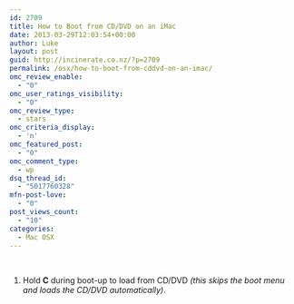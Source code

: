 ```yaml
---
id: 2709
title: How to Boot from CD/DVD on an iMac
date: 2013-03-29T12:03:54+00:00
author: Luke
layout: post
guid: http://incinerate.co.nz/?p=2709
permalink: /osx/how-to-boot-from-cddvd-on-an-imac/
omc_review_enable:
  - "0"
omc_user_ratings_visibility:
  - "0"
omc_review_type:
  - stars
omc_criteria_display:
  - 'n'
omc_featured_post:
  - "0"
omc_comment_type:
  - wp
dsq_thread_id:
  - "5017760328"
mfn-post-love:
  - "0"
post_views_count:
  - "10"
categories:
  - Mac OSX
---
```

&nbsp;

  1. <span style="line-height: 13px;">Hold </span><strong style="line-height: 13px;">C</strong> <span style="line-height: 13px;">during boot-up to load from CD/DVD<em> (this skips the boot menu and loads the CD/DVD automatically)</em>.</span>